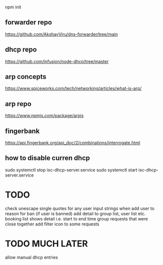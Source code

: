 npm init

## forwarder repo
https://github.com/AkshayViru/dns-forwarder/tree/main

## dhcp repo
https://github.com/infusion/node-dhcp/tree/master

## arp concepts 
https://www.spiceworks.com/tech/networking/articles/what-is-arp/

## arp repo
https://www.npmjs.com/package/arpjs

## fingerbank 
https://api.fingerbank.org/api_doc/2/combinations/interrogate.html

## how to disable curren dhcp
sudo systemctl stop isc-dhcp-server.service
sudo systemctl start isc-dhcp-server.service


# TODO 
check unescape single quotes for any user input strings
when add user to reason for ban (if user is banned)
add detail to group list, user list etc.
booking list shows detail i.e. start to end time
group requests that were close together
add filter icon to some requests

# TODO MUCH LATER
allow manual dhcp entries